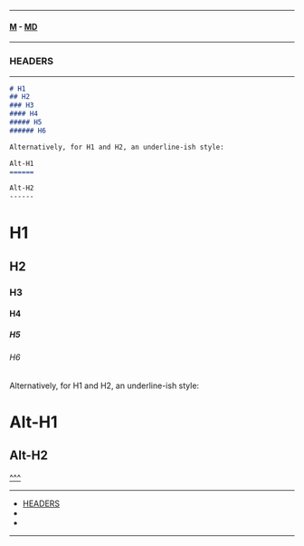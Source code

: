 
---

#### [M](https://github.com/ttltrk/TTT/blob/master/menu.md) - [MD](https://github.com/ttltrk/TTT/tree/master/MD/MD.md)

---

### HEADERS

---

```md
# H1
## H2
### H3
#### H4
##### H5
###### H6

Alternatively, for H1 and H2, an underline-ish style:

Alt-H1
======

Alt-H2
------
```

# H1
## H2
### H3
#### H4
##### H5
###### H6

Alternatively, for H1 and H2, an underline-ish style:

Alt-H1
======

Alt-H2
------

[^^^](#HEADERS)

---

* [HEADERS]()
* []()
* []()

---
